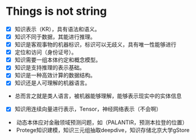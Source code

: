 Things is not string
===
* [X] 知识表示（KR），具有语法和语义。
* [X] 知识不同于数据，其能进行推理。
* [X] 知识是客观事物的机器标识，标识可以无歧义，具有唯一性能够进行
* [X] 定位和访问（身份证号）。
* [X] 知识需要一组本体约定和概念模型。
* [X] 知识是支持推理的表示基础。
* [X] 知识是一种高效计算的数据结构。
* [X] 知识还是人可理解的机器语言。
-  总而言之就是类人语言，被机器能够理解，能够表示现实中的实体信息

* [X] 知识用连续向量进行表示，Tensor，神经网络表示（不会啊）
-  动态本体应对金融领域预测问题，如（PALANTIR，预测本拉登的位置）
-  Protege知识建模，知识三元组抽取deepdive，知识存储北京大学gStore
